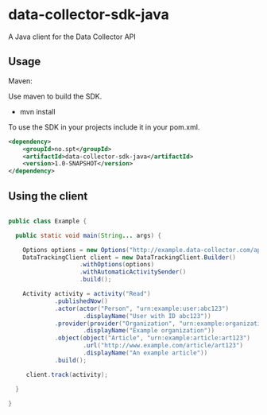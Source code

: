 # data-collector-sdk-java

A Java client for the Data Collector API

## Usage
Maven:

Use maven to build the SDK.

- mvn install

To use the SDK in your projects include it in your pom.xml.

```xml
<dependency>
    <groupId>no.spt</groupId>
    <artifactId>data-collector-sdk-java</artifactId>
    <version>1.0-SNAPSHOT</version>
</dependency>
```

## Using the client

```java

public class Example {

  public static void main(String... args) {

    Options options = new Options("http://example.data-collector.com/api/v1/track", 50000, 1000, 2);
    DataTrackingClient client = new DataTrackingClient.Builder()
                    .withOptions(options)
                    .withAutomaticActivitySender()
                    .build();

    Activity activity = activity("Read")
             .publishedNow()
             .actor(actor("Person", "urn:example:user:abc123")
                     .displayName("User with ID abc123"))
             .provider(provider("Organization", "urn:example:organization:vg123")
                     .displayName("Example organization"))
             .object(object("Article", "urn:example:article:art123")
                     .url("http://www.example.com/article/art123")
                     .displayName("An example article"))
             .build();

     client.track(activity);

  }

}
```
